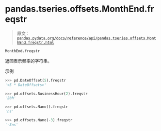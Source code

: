 # pandas.tseries.offsets.MonthEnd.freqstr

> 原文：[`pandas.pydata.org/docs/reference/api/pandas.tseries.offsets.MonthEnd.freqstr.html`](https://pandas.pydata.org/docs/reference/api/pandas.tseries.offsets.MonthEnd.freqstr.html)

```py
MonthEnd.freqstr
```

返回表示频率的字符串。

示例

```py
>>> pd.DateOffset(5).freqstr
'<5 * DateOffsets>' 
```

```py
>>> pd.offsets.BusinessHour(2).freqstr
'2bh' 
```

```py
>>> pd.offsets.Nano().freqstr
'ns' 
```

```py
>>> pd.offsets.Nano(-3).freqstr
'-3ns' 
```
